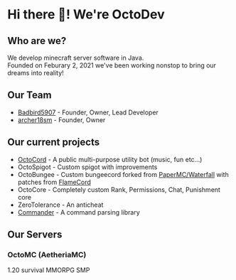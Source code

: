 # Hi there 👋! We're OctoDev

## Who are we?
We develop minecraft server software in Java. <br>
Founded on Feburary 2, 2021 we've been working nonstop to bring our dreams into reality!

## Our Team
 - [Badbird5907](https://github.com/Badbird5907) - Founder, Owner, Lead Developer
 - [archer18sm](https://twitter.com/archer18sm) - Founder, Owner

## Our current projects
 - [OctoCord](https://badbird5907.xyz/octocord) - A public multi-purpose utility bot (music, fun etc...)
 - OctoSpigot - Custom spigot with improvements
 - OctoBungee - Custom bungeecord forked from [PaperMC/Waterfall](https://github.com/PaperMC/Waterfall) with patches from [FlameCord](https://github.com/2lstudios-mc/FlameCord)
 - OctoCore - Completely custom Rank, Permissions, Chat, Punishment core
 - ZeroTolerance - An anticheat
 - [Commander](https://github.com/OctoPvP/Commander) - A command parsing library

## Our Servers
### OctoMC (AetheriaMC)
1.20 survival MMORPG SMP
